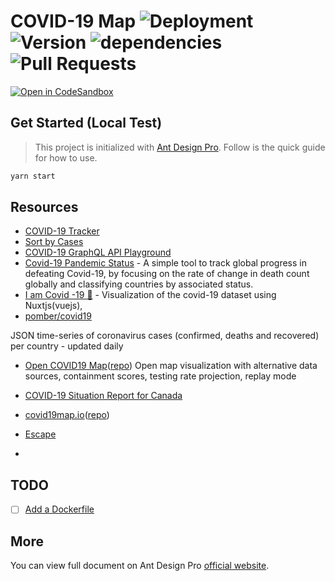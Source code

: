 # COVID-19 Map ![Deployment](https://github.com/lkcozy/covid19-map/workflows/Deployment/badge.svg) ![Version](https://img.shields.io/github/package-json/v/lkcozy/covid19-map) ![dependencies](https://img.shields.io/david/lkcozy/covid19-map) ![Pull Requests](https://github.com/lkcozy/covid19-map/workflows/Pull%20Requests/badge.svg)

[![Open in CodeSandbox](https://img.shields.io/badge/Open%20in-CodeSandbox-blue?style=flat-square&logo=codesandbox)](https://codesandbox.io/s/github/lkcozy/covid19-map)

## Get Started (Local Test)

> This project is initialized with [Ant Design Pro](https://pro.ant.design). Follow is the quick guide for how to use.

```bash
yarn start
```

## Resources

- [COVID-19 Tracker](https://github.com/GodwillB/CoronaTracker)
- [Sort by Cases](https://corona.lmao.ninja/v2/countries?sort=cases)
- [COVID-19 GraphQL API ](https://github.com/rlindskog/covid19-graphql) [Playground](https://covid19-graphql.now.sh/)
- [Covid-19 Pandemic Status](https://github.com/rickkln/corona) - A simple tool to track global progress in defeating Covid-19, by focusing on the rate of change in death count globally and classifying countries by associated status.
- [I am Covid -19 🦠](https://github.com/cryptodoct0r/Covid-19-Status-gql) - Visualization of the covid-19 dataset using Nuxtjs(vuejs),
- [pomber/covid19](https://github.com/pomber/covid19)

JSON time-series of coronavirus cases (confirmed, deaths and recovered) per country - updated daily

- [Open COVID19 Map](https://covid19map.io/)([repo](https://github.com/daniel-karl/covid19-map)) Open map visualization with alternative data sources, containment scores, testing rate projection, replay mode

- [COVID-19 Situation Report for Canada](https://iamcovid-19.netlify.app/charts/)

- [covid19map.io](https://covid19map.io/)([repo](https://github.com/daniel-karl/covid19-map))

- [Escape](https://greatescape.co/?departDate=2020-10-07&returnDate=2020-10-21&origins=city%3AYYC&currency=CAD&viz=%3Bsick&virus=sick%3B0%3B639179)

* [](https://coronavirus-map-with-circles.herokuapp.com/map)

## TODO

- [ ] [Add a Dockerfile](https://medium.com/@shakyShane/lets-talk-about-docker-artifacts-27454560384f)

## More

You can view full document on Ant Design Pro [official website](https://pro.ant.design).
